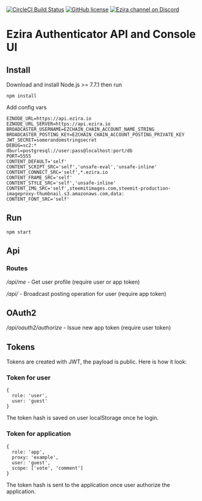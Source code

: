 [![CircleCI Build Status](https://circleci.com/gh/eziranetwork/ezauth.svg?style=shield&circle-token=:circle-token)](https://circleci.com/gh/eziranetwork/ezauth)
[![GitHub license](https://img.shields.io/badge/license-MIT-blue.svg)](https://raw.githubusercontent.com/eziranetwork/ezauth/dev/LICENSE)
[![Ezira channel on Discord](https://img.shields.io/badge/chat-discord-738bd7.svg)](https://discord.gg/djnEYKN)

# Ezira Authenticator API and Console UI

## Install

Download and install Node.js >= 7.7.1 then run
```
npm install
```

Add config vars
```
EZNODE_URL=https://api.ezira.io
EZNODE_URL_SERVER=https://api.ezira.io
BROADCASTER_USERNAME=EZCHAIN_CHAIN_ACCOUNT_NAME_STRING
BROADCASTER_POSTING_KEY=EZCHAIN_CHAIN_ACCOUNT_POSTING_PRIVATE_KEY
JWT_SECRET=somerandomstringsecret
DEBUG=sc2:*
dburl=postgresql://user:pass@localhost:port/db
PORT=5555
CONTENT_DEFAULT='self'
CONTENT_SCRIPT_SRC='self','unsafe-eval','unsafe-inline'
CONTENT_CONNECT_SRC='self',*.ezira.io
CONTENT_FRAME_SRC='self'
CONTENT_STYLE_SRC='self','unsafe-inline'
CONTENT_IMG_SRC='self',steemitimages.com,steemit-production-imageproxy-thumbnail.s3.amazonaws.com,data:
CONTENT_FONT_SRC='self'

```

## Run
```
npm start
```

## Api

### Routes

*/api/me* - Get user profile (require user or app token)

*/api/* - Broadcast posting operation for user (require app token)

## OAuth2
*/api/oauth2/authorize* - Issue new app token (require user token)

## Tokens
Tokens are created with JWT, the payload is public. Here is how it look:

### Token for user
```
{
  role: 'user',
  user: 'guest'
}
```
The token hash is saved on user localStorage once he login.

### Token for application
```
{
  role: 'app',
  proxy: 'example',
  user: 'guest',
  scope: ['vote', 'comment']
}
```

The token hash is sent to the application once user authorize the application.
